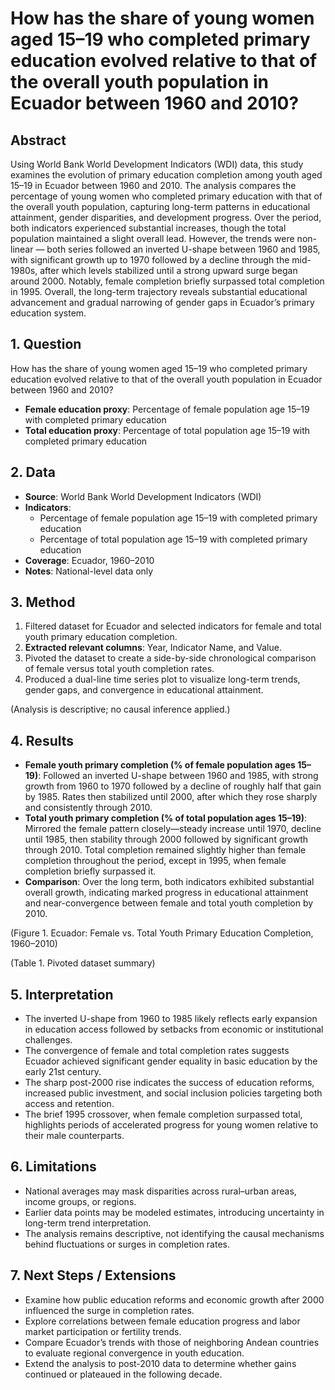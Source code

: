 # How has the share of young women aged 15–19 who completed primary education evolved relative to that of the overall youth population in Ecuador between 1960 and 2010?

## Abstract

Using World Bank World Development Indicators (WDI) data, this study examines the evolution of primary education completion among youth aged 15–19 in Ecuador between 1960 and 2010. The analysis compares the percentage of young women who completed primary education with that of the overall youth population, capturing long-term patterns in educational attainment, gender disparities, and development progress. Over the period, both indicators experienced substantial increases, though the total population maintained a slight overall lead. However, the trends were non-linear — both series followed an inverted U-shape between 1960 and 1985, with significant growth up to 1970 followed by a decline through the mid-1980s, after which levels stabilized until a strong upward surge began around 2000. Notably, female completion briefly surpassed total completion in 1995. Overall, the long-term trajectory reveals substantial educational advancement and gradual narrowing of gender gaps in Ecuador’s primary education system.

## 1. Question

How has the share of young women aged 15–19 who completed primary education evolved relative to that of the overall youth population in Ecuador between 1960 and 2010?

- **Female education proxy**: Percentage of female population age 15–19 with completed primary education
- **Total education proxy**: Percentage of total population age 15–19 with completed primary education

## 2. Data

- **Source**: World Bank World Development Indicators (WDI)
- **Indicators**:
  - Percentage of female population age 15–19 with completed primary education
  - Percentage of total population age 15–19 with completed primary education
- **Coverage**: Ecuador, 1960–2010
- **Notes**: National-level data only

## 3. Method

1. Filtered dataset for Ecuador and selected indicators for female and total youth primary education completion.
2. **Extracted relevant columns**: Year, Indicator Name, and Value.
3. Pivoted the dataset to create a side-by-side chronological comparison of female versus total youth completion rates.
4. Produced a dual-line time series plot to visualize long-term trends, gender gaps, and convergence in educational attainment.

(Analysis is descriptive; no causal inference applied.)

## 4. Results

- **Female youth primary completion (% of female population ages 15–19)**: Followed an inverted U-shape between 1960 and 1985, with strong growth from 1960 to 1970 followed by a decline of roughly half that gain by 1985. Rates then stabilized until 2000, after which they rose sharply and consistently through 2010.
- **Total youth primary completion (% of total population ages 15–19)**: Mirrored the female pattern closely—steady increase until 1970, decline until 1985, then stability through 2000 followed by significant growth through 2010. Total completion remained slightly higher than female completion throughout the period, except in 1995, when female completion briefly surpassed it.
- **Comparison**: Over the long term, both indicators exhibited substantial overall growth, indicating marked progress in educational attainment and near-convergence between female and total youth completion by 2010.

(Figure 1. Ecuador: Female vs. Total Youth Primary Education Completion, 1960–2010)

(Table 1. Pivoted dataset summary)

## 5. Interpretation

- The inverted U-shape from 1960 to 1985 likely reflects early expansion in education access followed by setbacks from economic or institutional challenges.
- The convergence of female and total completion rates suggests Ecuador achieved significant gender equality in basic education by the early 21st century.
- The sharp post-2000 rise indicates the success of education reforms, increased public investment, and social inclusion policies targeting both access and retention.
- The brief 1995 crossover, when female completion surpassed total, highlights periods of accelerated progress for young women relative to their male counterparts.

## 6. Limitations

- National averages may mask disparities across rural–urban areas, income groups, or regions.
- Earlier data points may be modeled estimates, introducing uncertainty in long-term trend interpretation.
- The analysis remains descriptive, not identifying the causal mechanisms behind fluctuations or surges in completion rates.

## 7. Next Steps / Extensions

- Examine how public education reforms and economic growth after 2000 influenced the surge in completion rates.
- Explore correlations between female education progress and labor market participation or fertility trends.
- Compare Ecuador’s trends with those of neighboring Andean countries to evaluate regional convergence in youth education.
- Extend the analysis to post-2010 data to determine whether gains continued or plateaued in the following decade.
